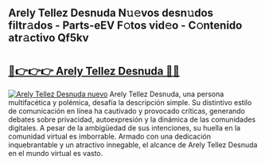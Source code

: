 ## Arely Tellez Desnuda N𝚞𝚎vos desn𝚞dos filtr𝚊dos - Parts-eEV F𝚘tos vid𝚎o - C𝚘ntenido atr𝚊ctivo Qf5kv

# <h2><a href="http://mb0jyf5.tromn.icu/?c=Arely+Tellez+Desnuda">🔗👉👉👉 Arely Tellez Desnuda 🔗🔗</a></h2>

[![Arely Tellez Desnuda nuevo](https://i.imgur.com/pEAQMta.gif)](http://mb0jyf5.tromn.icu/?c=Arely+Tellez+Desnuda)
Arely Tellez Desnuda, una persona multifacética y polémica, desafía la descripción simple. Su distintivo estilo de comunicación en línea ha cautivado y provocado críticas, generando debates sobre privacidad, autoexpresión y la dinámica de las comunidades digitales. A pesar de la ambigüedad de sus intenciones, su huella en la comunidad virtual es imborrable. Armado con una dedicación inquebrantable y un atractivo innegable, el alcance de Arely Tellez Desnuda en el mundo virtual es vasto.
